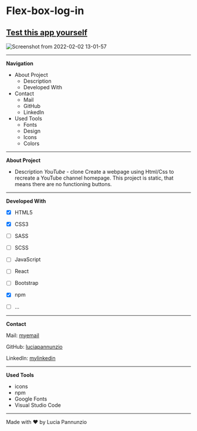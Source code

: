 # Flex-box-log-in

## [Test this app yourself](https://luciapannunzio.github.io/Flex-box-log-in/)

![Screenshot from 2022-02-02 13-01-57](https://user-images.githubusercontent.com/89199990/152150152-7ef639a5-df52-4be0-b23a-129ca68f299f.png)

* * *


**Navigation**
 - About Project
    - Description
    - Developed With
 - Contact
    - Mail
    - GitHub  
    - LinkedIn
 - Used Tools
    - Fonts
    - Design
    - Icons
    - Colors


* * *


**About Project**
 - Description
*YouTube* - clone Create a webpage using Html/Css to recreate a YouTube channel homepage. This project is static, that means there are no functioning buttons.


* * *


**Developed With**
 - [x] HTML5
 - [x] CSS3
 - [ ] SASS
 - [ ] SCSS
 - [ ] JavaScript
 - [ ] React
 - [ ] Bootstrap
 - [x] npm
 - [ ] ...
 
 
 * * *
 
 
**Contact**

Mail: [myemail](luciapannunzio@mail.com/)

GitHub: [luciapannunzio](https://github.com/luciapannunzio/)

LinkedIn: [mylinkedin](https://www.linkedin.com/in/lucia-pannunzio-van-der-wedden-58bbb9162/)


* * *


**Used Tools**
- icons
- npm
- Google Fonts
- Visual Studio Code


* * *


Made with :heart: by Lucia Pannunzio
